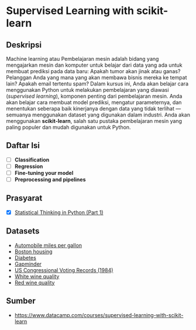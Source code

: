 # Supervised Learning with scikit-learn

## Deskripsi

Machine learning atau Pembelajaran mesin adalah bidang yang mengajarkan mesin dan komputer untuk belajar dari data yang ada untuk membuat prediksi pada data baru: Apakah tumor akan jinak atau ganas? Pelanggan Anda yang mana yang akan membawa bisnis mereka ke tempat lain? Apakah email tertentu spam? Dalam kursus ini, Anda akan belajar cara menggunakan Python untuk melakukan pembelajaran yang diawasi (*supervised learning*), komponen penting dari pembelajaran mesin. Anda akan belajar cara membuat model prediksi, mengatur parameternya, dan menentukan seberapa baik kinerjanya dengan data yang tidak terlihat — semuanya menggunakan dataset yang digunakan dalam industri. Anda akan menggunakan **scikit-learn**, salah satu pustaka pembelajaran mesin yang paling populer dan mudah digunakan untuk Python.


## Daftar Isi

- [ ] **Classification**
- [ ] **Regression**
- [ ] **Fine-tuning your model**
- [ ] **Preprocessing and pipelines**

## Prasyarat

- [x] [Statistical Thinking in Python (Part 1)](https://www.datacamp.com/courses/statistical-thinking-in-python-part-1)


## Datasets

* [Automobile miles per gallon](https://assets.datacamp.com/production/repositories/628/datasets/3781d588cf7b04b1e376c7e9dda489b3e6c7465b/auto.csv)
* [Boston housing](https://assets.datacamp.com/production/repositories/628/datasets/021d4b9e98d0f9941e7bfc932a5787b362fafe3b/boston.csv)
* [Diabetes](https://assets.datacamp.com/production/repositories/628/datasets/444cdbf175d5fbf564b564bd36ac21740627a834/diabetes.csv)
* [Gapminder](https://assets.datacamp.com/production/repositories/628/datasets/a7e65287ebb197b1267b5042955f27502ec65f31/gm_2008_region.csv)
* [US Congressional Voting Records (1984)](https://assets.datacamp.com/production/repositories/628/datasets/35a8c54b79d559145bbeb5582de7a6169c703136/house-votes-84.csv)
* [White wine quality](https://assets.datacamp.com/production/repositories/628/datasets/2d9076606fb074c66420a36e06d7c7bc605459d4/white-wine.csv)
* [Red wine quality](https://assets.datacamp.com/production/repositories/628/datasets/013936d2700e2d00207ec42100d448c23692eb6f/winequality-red.csv)


## Sumber

* https://www.datacamp.com/courses/supervised-learning-with-scikit-learn